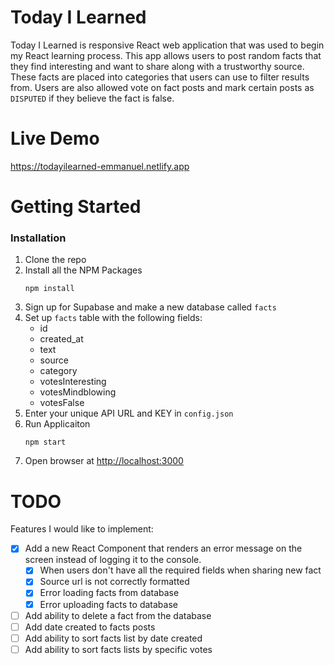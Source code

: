 # Today I Learned

Today I Learned is responsive React web application that was used to begin my React learning process. This app allows users to post random facts that they find interesting and want to share along with a trustworthy source. These facts are placed into categories that users can use to filter results from. Users are also allowed vote on fact posts and mark certain posts as `DISPUTED` if they believe the fact is false.

# Live Demo

<https://todayilearned-emmanuel.netlify.app>

# Getting Started

### Installation

1. Clone the repo
2. Install all the NPM Packages
   ```
   npm install
   ```
3. Sign up for Supabase and make a new database called `facts`
4. Set up `facts` table with the following fields:
   - id
   - created_at
   - text
   - source
   - category
   - votesInteresting
   - votesMindblowing
   - votesFalse
5. Enter your unique API URL and KEY in `config.json`
6. Run Applicaiton
   ```
   npm start
   ```
7. Open browser at <http://localhost:3000>

# TODO

Features I would like to implement:

- [x] Add a new React Component that renders an error message on the screen instead of logging it to the console.
  - [x] When users don't have all the required fields when sharing new fact
  - [x] Source url is not correctly formatted
  - [x] Error loading facts from database
  - [x] Error uploading facts to database
- [ ] Add ability to delete a fact from the database
- [ ] Add date created to facts posts
- [ ] Add ability to sort facts list by date created
- [ ] Add ability to sort facts lists by specific votes
